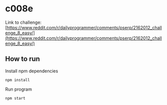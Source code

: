 # c008e

Link to challenge: [https://www.reddit.com/r/dailyprogrammer/comments/pserp/2162012_challenge_8_easy/](https://www.reddit.com/r/dailyprogrammer/comments/pserp/2162012_challenge_8_easy/)

## How to run

Install npm dependencies

```shell
npm install
```

Run program

```shell
npm start
```
